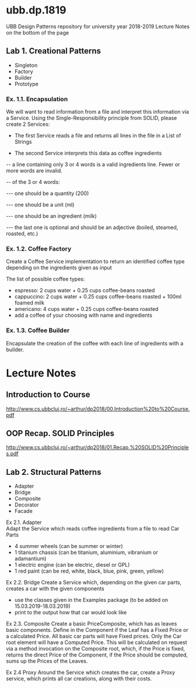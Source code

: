 # ubb.dp.1819
UBB Design Patterns repository for university year 2018-2019
Lecture Notes on the bottom of the page

## Lab 1. Creational Patterns
- Singleton
- Factory
- Builder
- Prototype

### Ex. 1.1. Encapsulation
We will want to read information from a file and interpret this information via a Service.
Using the Single-Responsibility principle from SOLID, please create 2 Services:

- The first Service reads a file and returns all lines in the file in a List of Strings

- The second Service interprets this data as coffee ingredients

-- a line containing only 3 or 4 words is a valid ingredients line. Fewer or more words are invalid.

-- of the 3 or 4 words: 

--- one should be a quantity (200)

--- one should be a unit (ml)

--- one should be an ingredient (milk)

--- the last one is optional and should be an adjective (boiled, steamed, roasted, etc.)


### Ex. 1.2. Coffee Factory
Create a Coffee Service implementation to return an identified coffee type depending on the ingredients given as input

The list of possible coffee types:
- espresso: 2 cups water + 0.25 cups coffee-beans roasted
- cappuccino: 2 cups water + 0.25 cups coffee-beans roasted + 100ml foamed milk
- americano: 4 cups water + 0.25 cups coffee-beans roasted
- add a coffee of your choosing with name and ingredients

### Ex. 1.3. Coffee Builder
Encapsulate the creation of the coffee with each line of ingredients with a builder. 

# Lecture Notes

## Introduction to Course
http://www.cs.ubbcluj.ro/~arthur/dp2018/00.Introduction%20to%20Course.pdf

## OOP Recap. SOLID Principles
http://www.cs.ubbcluj.ro/~arthur/dp2018/01.Recap.%20SOLID%20Principles.pdf

## Lab 2. Structural Patterns
- Adapter
- Bridge
- Composite
- Decorator
- Facade

Ex 2.1. Adapter  
Adapt the Service which reads coffee ingredients from a file to read Car Parts
- 4 summer wheels (can be summer or winter)
- 1 titanium chassis (can be titanium, aluminium, vibranium or adamantium)
- 1 electric engine (can be electric, diesel or GPL)
- 1 red paint (can be red, white, black, blue, pink, green, yellow)

Ex 2.2. Bridge 
Create a Service which, depending on the given car parts, creates a car with the given components
- use the classes given in the Examples package (to be added on 15.03.2019-18.03.2019)
- print to the output how that car would look like 

Ex 2.3. Composite
Create a basic PriceComposite, which has as leaves basic components. 
Define in the Component if the Leaf has a Fixed Price or a calculated Price.
All basic car parts will have Fixed prices.
Only the Car root element will have a Computed Price. 
This will be calculated on request via a method invocation on the Composite root, which, 
if the Price is fixed, returns the direct Price of the Component, if the Price should be computed, 
sums up the Prices of the Leaves. 

Ex 2.4 Proxy
Around the Service which creates the car, create a Proxy service, which prints all car creations, along with their costs.
  

